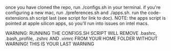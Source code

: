 once you have cloned the repo, run ./configs.sh in your terminal. if you're configuring a new mac, run ./preferences.sh and ./apps.sh. run the code-extensions.sh script last (see script for link to doc). NOTE: the apps script is pointed at apple silicon apps, so you'll run into issues on intel macs.

WARNING: RUNNING THE CONFIGS.SH SCRIPT WILL REMOVE .bashrc, .bash_profile, .zshrc AND .vimrc FROM YOUR HOME FOLDER WITHOUT WARNING!
THIS IS YOUR LAST WARNING
